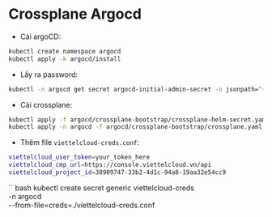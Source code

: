 # Crossplane Argocd

- Cài argoCD: 

``` bash
kubectl create namespace argocd
kubectl apply -k argocd/install
```

- Lấy ra password: 

``` bash
kubectl -n argocd get secret argocd-initial-admin-secret -o jsonpath="{.data.password}" | base64 -d; echo
```

- Cài crossplane: 

``` bash
kubectl apply -f argocd/crossplane-bootstrap/crossplane-helm-secret.yaml
kubectl apply -n argocd -f argocd/crossplane-bootstrap/crossplane.yaml
```

- Thêm file `viettelcloud-creds.conf`: 

``` bash
viettelcloud_user_token=your_token_here
viettelcloud_cmp_url=https://console.viettelcloud.vn/api
viettelcloud_project_id=38909747-33b2-4d1c-94a8-19aa32e54cc9
```

`` bash
kubectl create secret generic viettelcloud-creds \
  -n argocd \
  --from-file=creds=./viettelcloud-creds.conf
```

